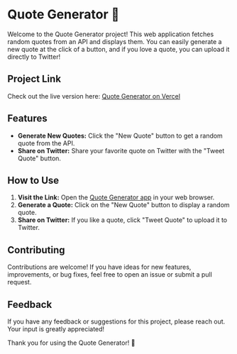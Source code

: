 # Quote Generator 📝

Welcome to the Quote Generator project! This web application fetches random quotes from an API and displays them. You can easily generate a new quote at the click of a button, and if you love a quote, you can upload it directly to Twitter!

## Project Link
Check out the live version here: [Quote Generator on Vercel](#)

## Features
- **Generate New Quotes:** Click the "New Quote" button to get a random quote from the API.
- **Share on Twitter:** Share your favorite quote on Twitter with the "Tweet Quote" button.

## How to Use
1. **Visit the Link:** Open the [Quote Generator app](#) in your web browser.
2. **Generate a Quote:** Click on the "New Quote" button to display a random quote.
3. **Share on Twitter:** If you like a quote, click "Tweet Quote" to upload it to Twitter.

## Contributing
Contributions are welcome! If you have ideas for new features, improvements, or bug fixes, feel free to open an issue or submit a pull request.

## Feedback
If you have any feedback or suggestions for this project, please reach out. Your input is greatly appreciated!

Thank you for using the Quote Generator! 🌟
